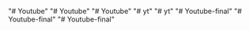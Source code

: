 "# Youtube" 
"# Youtube" 
"# Youtube" 
"# yt" 
"# yt" 
"# Youtube-final" 
"# Youtube-final" 
"# Youtube-final" 
